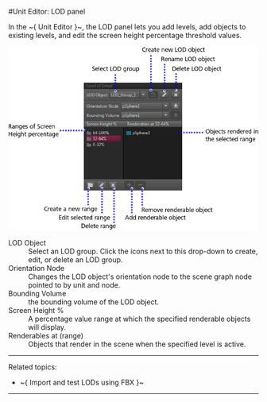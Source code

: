 #Unit Editor: LOD panel

In the ~{ Unit Editor }~, the LOD panel lets you add levels, add objects to existing levels, and edit the screen height percentage threshold values.

![](../../../images/comp_lod_panel.png)

<dl>

<dt>LOD Object</dt>

<dd>Select an LOD group.
Click the icons next to this drop-down to create, edit, or delete an LOD group.</dd>

<dt>Orientation Node</dt>
<dd>Changes the LOD object's orientation node to the scene graph node pointed to by unit and node.</dd>

<dt>Bounding Volume</dt>
<dd>the bounding volume of the LOD object.</dd>

<dt>Screen Height %</dt>

<dd>A percentage value range at which the specified renderable objects will display.</dd>

<dt>Renderables at (range)</dt>

<dd>Objects that render in the scene when the specified level is active.</dd>

</dl>


---
Related topics:
- ~{ Import and test LODs using FBX }~
---
